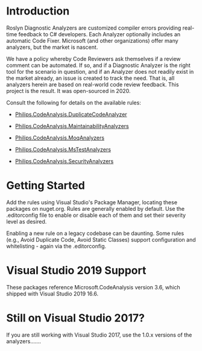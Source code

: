 # Introduction 
Roslyn Diagnostic Analyzers are customized compiler errors providing real-time feedback to C# developers.  Each Analyzer optionally includes an automatic Code Fixer.  Microsoft (and other organizations) offer many analyzers, but the market is nascent.

We have a policy whereby Code Reviewers ask themselves if a review comment can be automated.  If so, and if a Diagnostic Analyzer is the right tool for the scenario in question, and if an Analyzer does not readily exist in the market already, an issue is created to track the need. That is, all analyzers herein are based on real-world code review feedback. This project is the result. It was open-sourced in 2020.

Consult the following for details on the available rules:

* [Philips.CodeAnalysis.DuplicateCodeAnalyzer](./Philips.CodeAnalysis.DuplicateCodeAnalyzer/Philips.CodeAnalysis.DuplicateCodeAnalyzer.md)

* [Philips.CodeAnalysis.MaintainabilityAnalyzers](./Philips.CodeAnalysis.MaintainabilityAnalyzers/Philips.CodeAnalysis.MaintainabilityAnalyzers.md)

* [Philips.CodeAnalysis.MoqAnalyzers](./Philips.CodeAnalysis.MoqAnalyzers/Philips.CodeAnalysis.MoqAnalyzers.md)

* [Philips.CodeAnalysis.MsTestAnalyzers](./Philips.CodeAnalysis.MsTestAnalyzers/Philips.CodeAnalysis.MsTestAnalyzers.md)

* [Philips.CodeAnalysis.SecurityAnalyzers](./Philips.CodeAnalysis.SecurityAnalyzers/Philips.CodeAnalysis.SecurityAnalyzers.md)
  

# Getting Started

Add the rules using Visual Studio's Package Manager, locating these packages on nuget.org.  Rules are generally enabled by default.  Use the .editorconfig file to enable or disable each of them and set their severity level as desired.

Enabling a new rule on a legacy codebase can be daunting.  Some rules (e.g., Avoid Duplicate Code, Avoid Static Classes) support configuration and whitelisting - again via the .editorconfig.

# Visual Studio 2019 Support

These packages reference Microsoft.CodeAnalysis version 3.6, which shipped with Visual Studio 2019 16.6.

# Still on Visual Studio 2017?

If you are still working with Visual Studio 2017, use the 1.0.x versions of the analyzers.......
